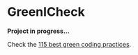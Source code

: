 # GreenICheck
**Project in progress...**

Check the [115 best green coding practices](https://collectif.greenit.fr/ecoconception-web/115-bonnes-pratiques-eco-conception_web.html).